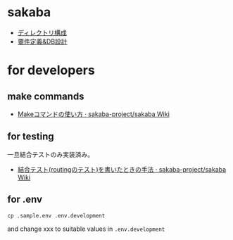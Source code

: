 # sakaba

* [ディレクトリ構成](https://github.com/sakaba-project/sakaba/wiki/%E3%83%87%E3%82%A3%E3%83%AC%E3%82%AF%E3%83%88%E3%83%AA%E6%A7%8B%E6%88%90)
* [要件定義&DB設計](https://github.com/sakaba-project/sakaba/wiki/%E8%A6%81%E4%BB%B6%E5%AE%9A%E7%BE%A9)

# for developers

## make commands

* [Makeコマンドの使い方 · sakaba-project/sakaba Wiki](https://github.com/sakaba-project/sakaba/wiki/Make%E3%82%B3%E3%83%9E%E3%83%B3%E3%83%89%E3%81%AE%E4%BD%BF%E3%81%84%E6%96%B9)

## for testing

一旦結合テストのみ実装済み。

* [結合テスト(routingのテスト)を書いたときの手法 · sakaba-project/sakaba Wiki](https://github.com/sakaba-project/sakaba/wiki/%E7%B5%90%E5%90%88%E3%83%86%E3%82%B9%E3%83%88(routing%E3%81%AE%E3%83%86%E3%82%B9%E3%83%88)%E3%82%92%E6%9B%B8%E3%81%84%E3%81%9F%E3%81%A8%E3%81%8D%E3%81%AE%E6%89%8B%E6%B3%95#%E8%AA%BF%E6%9F%BB)

## for .env

```
cp .sample.env .env.development
```

and change xxx to suitable values in `.env.development`
